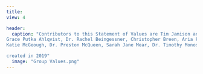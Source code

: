 ```yaml
---
title: 
view: 4

header:
  caption: "Contributors to this Statement of Values are Tim Jamison and 2019 Group Members:
Grace Putka Ahlqvist, Dr. Rachel Beingessner, Christopher Breen, Aria Fodness, Dr. Wai-Chung Fu,
Katie McGeough, Dr. Preston McQueen, Sarah Jane Mear, Dr. Timothy Monos, and Corshai Williams.

created in 2019"
  image: "Group Values.png"
---
```

